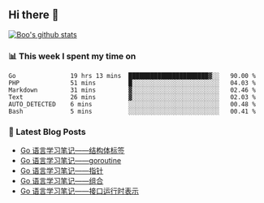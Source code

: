 ## Hi there 👋

[![Boo's github stats](https://github-readme-stats.vercel.app/api?username=0xAiKang)](https://github.com/anuraghazra/github-readme-stats)

<!-- [![Most Used Langs](https://github-readme-stats.vercel.app/api/top-langs/?username=0xAiKang)](https://github.com/anuraghazra/github-readme-stats) -->

### 📊 This week I spent my time on
<!--START_SECTION:waka-->

```text
Go               19 hrs 13 mins  ██████████████████████▓░░   90.00 %
PHP              51 mins         █░░░░░░░░░░░░░░░░░░░░░░░░   04.03 %
Markdown         31 mins         ▓░░░░░░░░░░░░░░░░░░░░░░░░   02.46 %
Text             26 mins         ▓░░░░░░░░░░░░░░░░░░░░░░░░   02.03 %
AUTO_DETECTED    6 mins          ░░░░░░░░░░░░░░░░░░░░░░░░░   00.48 %
Bash             5 mins          ░░░░░░░░░░░░░░░░░░░░░░░░░   00.41 %
```

<!--END_SECTION:waka-->

### 📕 Latest Blog Posts
<!-- BLOG-POST-LIST:START -->
- [Go 语言学习笔记——结构体标签](https://www.0x2beace.com/go-language-study-notes-struct-tag/)
- [Go 语言学习笔记——goroutine](https://www.0x2beace.com/go-language-study-notes-goroutine/)
- [Go 语言学习笔记——指针](https://www.0x2beace.com/go-language-study-notes-pointer/)
- [Go 语言学习笔记——组合](https://www.0x2beace.com/go-language-study-notes-combination/)
- [Go 语言学习笔记——接口运行时表示](https://www.0x2beace.com/go-language-study-notes-interface-runtime-representation/)
<!-- BLOG-POST-LIST:END -->

